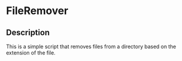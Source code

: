 # FileRemover

## Description
This is a simple script that removes files from a directory based on the extension of the file.